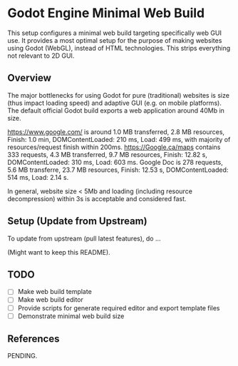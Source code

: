 # Godot Engine Minimal Web Build

This setup configures a minimal web build targeting specifically web GUI use. It provides a most optimal setup for the purpose of making websites using Godot (WebGL), instead of HTML technologies. This strips everything not relevant to 2D GUI.

## Overview

The major bottlenecks for using Godot for pure (traditional) websites is size (thus impact loading speed) and adaptive GUI (e.g. on mobile platforms). The default official Godot build exports a web application around 40Mb in size.

https://www.google.com/ is around 1.0 MB transferred, 2.8 MB resources, Finish: 1.0 min, DOMContentLoaded: 210 ms, Load: 499 ms, with majority of resources/request finish within 200ms. https://Google.ca/maps contains 333 requests, 4.3 MB transferred, 9.7 MB resources, Finish: 12.82 s, DOMContentLoaded: 310 ms, Load: 603 ms. Google Doc is 278 requests, 5.6 MB transferre, 23.7 MB resources, Finish: 12.53 s, DOMContentLoaded: 514 ms, Load: 2.14 s.

In general, website size < 5Mb and loading (including resource decompression) within 3s is acceptable and considered fast.

## Setup (Update from Upstream)

To update from upstream (pull latest features), do ...

(Might want to keep this README).

## TODO

- [ ] Make web build template
- [ ] Make web build editor
- [ ] Provide scripts for generate required editor and export template files
- [ ] Demonstrate minimal web build size

## References

PENDING.

